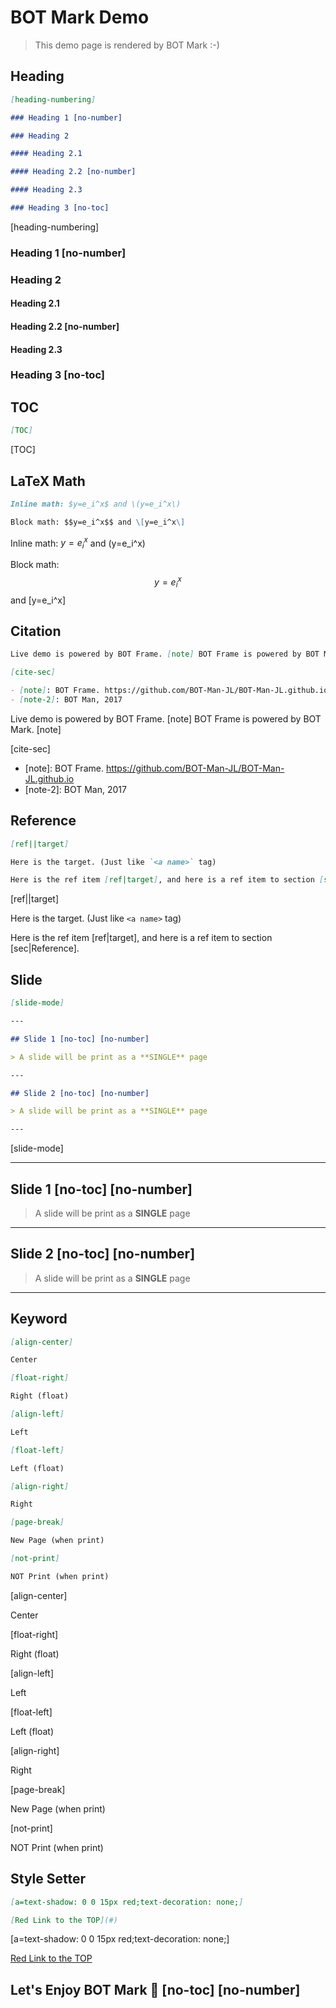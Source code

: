 ﻿# BOT Mark Demo

> This demo page is rendered by BOT Mark :-)

## Heading

``` markdown
[heading-numbering]

### Heading 1 [no-number]

### Heading 2

#### Heading 2.1

#### Heading 2.2 [no-number]

#### Heading 2.3

### Heading 3 [no-toc]
```

[heading-numbering]

### Heading 1 [no-number]

### Heading 2

#### Heading 2.1

#### Heading 2.2 [no-number]

#### Heading 2.3

### Heading 3 [no-toc]

## TOC

``` markdown
[TOC]
```

[TOC]

## LaTeX Math

``` markdown
Inline math: $y=e_i^x$ and \(y=e_i^x\)

Block math: $$y=e_i^x$$ and \[y=e_i^x\]
```

Inline math: $y=e_i^x$ and \(y=e_i^x\)

Block math: $$y=e_i^x$$ and \[y=e_i^x\]

## Citation

``` markdown
Live demo is powered by BOT Frame. [note] BOT Frame is powered by BOT Mark. [note]

[cite-sec]

- [note]: BOT Frame. https://github.com/BOT-Man-JL/BOT-Man-JL.github.io
- [note-2]: BOT Man, 2017
```

Live demo is powered by BOT Frame. [note] BOT Frame is powered by BOT Mark. [note]

[cite-sec]

- [note]: BOT Frame. https://github.com/BOT-Man-JL/BOT-Man-JL.github.io
- [note-2]: BOT Man, 2017

## Reference

``` markdown
[ref||target]

Here is the target. (Just like `<a name>` tag)

Here is the ref item [ref|target], and here is a ref item to section [sec|Reference].
```

[ref||target]

Here is the target. (Just like `<a name>` tag)

Here is the ref item [ref|target], and here is a ref item to section [sec|Reference].

## Slide

``` markdown
[slide-mode]

---

## Slide 1 [no-toc] [no-number]

> A slide will be print as a **SINGLE** page

---

## Slide 2 [no-toc] [no-number]

> A slide will be print as a **SINGLE** page

---
```

[slide-mode]

---

## Slide 1 [no-toc] [no-number]

> A slide will be print as a **SINGLE** page

---

## Slide 2 [no-toc] [no-number]

> A slide will be print as a **SINGLE** page

---

## Keyword

``` markdown
[align-center]

Center

[float-right]

Right (float)

[align-left]

Left

[float-left]

Left (float)

[align-right]

Right

[page-break]

New Page (when print)

[not-print]

NOT Print (when print)
```

[align-center]

Center

[float-right]

Right (float)

[align-left]

Left

[float-left]

Left (float)

[align-right]

Right

[page-break]

New Page (when print)

[not-print]

NOT Print (when print)

## Style Setter

``` markdown
[a=text-shadow: 0 0 15px red;text-decoration: none;]

[Red Link to the TOP](#)
```

[a=text-shadow: 0 0 15px red;text-decoration: none;]

[Red Link to the TOP](#)

## Let's Enjoy BOT Mark 🙂 [no-toc] [no-number]